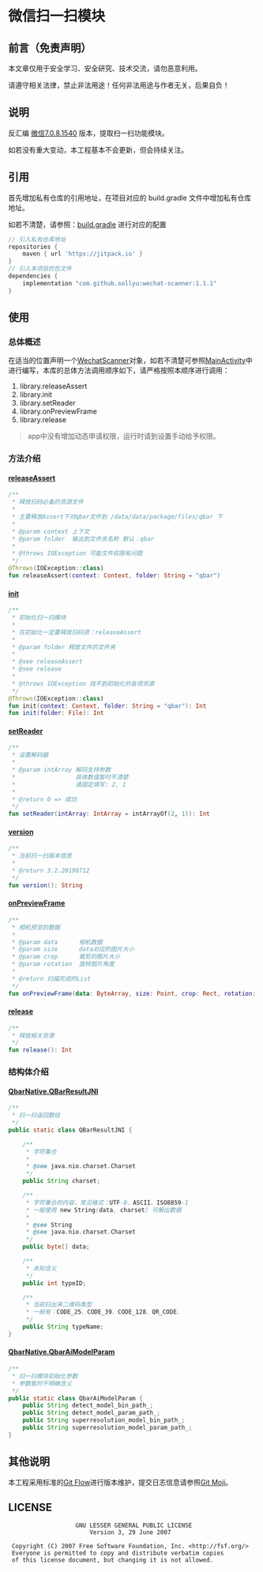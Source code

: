 # 微信扫一扫模块

## 前言（免责声明）

本文章仅用于安全学习、安全研究、技术交流，请勿恶意利用。

请遵守相关法律，禁止非法用途！任何非法用途与作者无关，后果自负！

## 说明

反汇编 [微信7.0.8.1540](https://www.wandoujia.com/apps/596157/history_v1540) 版本，提取扫一扫功能模块。

如若没有重大变动，本工程基本不会更新，但会持续关注。

## 引用

首先增加私有仓库的引用地址，在项目对应的 build.gradle 文件中增加私有仓库地址。

如若不清楚，请参照：[build.gradle](./app/build.gradle) 进行对应的配置

```groovy
// 引入私有仓库地址
repositories {
	maven { url 'https://jitpack.io' }
}
// 引入本项目的包文件
dependencies {
	implementation "com.github.sollyu:wechat-scanner:1.1.1"
}
```

## 使用

### 总体概述

在适当的位置声明一个[WechatScanner](./library/src/main/java/com/tencent/qbar/WechatScanner.kt)对象，如若不清楚可参照[MainActivity](./app/src/main/java/com/tencent/qbar/sample/MainActivity.kt)中进行编写，本库的总体方法调用顺序如下，请严格按照本顺序进行调用：

1. library.releaseAssert
2. library.init
3. library.setReader
4. library.onPreviewFrame
5. library.release

> app中没有增加动态申请权限，运行时请到设置手动给予权限。

### 方法介绍

#### [releaseAssert](./library/src/main/java/com/tencent/qbar/WechatScanner.kt#L34)

```kotlin
/**
 * 释放扫码必备的资源文件
 *
 * 主要释放Assert下对qbar文件到 /data/data/package/files/qbar 下
 *
 * @param context 上下文
 * @param folder  输出到文件夹名称 默认：qbar
 *
 * @throws IOException 可能文件权限有问题
 */
@Throws(IOException::class)
fun releaseAssert(context: Context, folder: String = "qbar")
```

#### [init](./library/src/main/java/com/tencent/qbar/WechatScanner.kt#L59)

```kotlin
/**
 * 初始化扫一扫模块
 *
 * 在初始化一定要释放扫码资：releaseAssert
 *
 * @param folder 释放文件的文件夹
 *
 * @see releaseAssert
 * @see release
 *
 * @throws IOException 找不到初始化的各项资源
 */
@Throws(IOException::class)
fun init(context: Context, folder: String = "qbar"): Int
fun init(folder: File): Int
```

#### [setReader](./library/src/main/java/com/tencent/qbar/WechatScanner.kt#L107)

```kotlin
/**
 * 设置解码器
 *
 * @param intArray 解码支持参数
 *                 具体数值暂时不清楚
 *                 请固定填写: 2, 1
 *
 * @return 0 => 成功
 */
fun setReader(intArray: IntArray = intArrayOf(2, 1)): Int
```

#### [version](./library/src/main/java/com/tencent/qbar/WechatScanner.kt#L115)

```kotlin
/**
 * 当前扫一扫版本信息
 *
 * @return 3.2.20190712
 */
fun version(): String
```

#### [onPreviewFrame](./library/src/main/java/com/tencent/qbar/WechatScanner.kt#L127)

```kotlin
/**
 * 相机预览的数据
 *
 * @param data      相机数据
 * @param size      data对应的图片大小
 * @param crop      裁剪的图片大小
 * @param rotation  旋转图片角度
 *
 * @return 扫描完成的List
 */
fun onPreviewFrame(data: ByteArray, size: Point, crop: Rect, rotation: Int): List<QbarNative.QBarResultJNI>
```

#### [release](./library/src/main/java/com/tencent/qbar/WechatScanner.kt#L151)

```kotlin
/**
 * 释放相关资源
 */
fun release(): Int
```

### 结构体介绍

#### [QbarNative.QBarResultJNI](./library/src/main/java/com/tencent/qbar/QbarNative.java#L39)

```java
/**
 * 扫一扫返回数组
 */
public static class QBarResultJNI {

    /**
     * 字符集合
     *
     * @see java.nio.charset.Charset
     */
    public String charset;

    /**
     * 字符集合的内容，常见格式：UTF-8、ASCII、ISO8859-1
     * 一般使用 new String(data, charset) 可解出数据
     *
     * @see String
     * @see java.nio.charset.Charset
     */
    public byte[] data;

    /**
     * 未知含义
     */
    public int typeID;

    /**
     * 当前扫出来二维码类型
     * 一般有：CODE_25、CODE_39、CODE_128、QR_CODE、
     */
    public String typeName;
}
```

#### [QbarNative.QbarAiModelParam](./library/src/main/java/com/tencent/qbar/QbarNative.java#L29)

```java
/**
 * 扫一扫模块初始化参数
 * 参数暂时不明确含义
 */
public static class QbarAiModelParam {
    public String detect_model_bin_path_;
    public String detect_model_param_path_;
    public String superresolution_model_bin_path_;
    public String superresolution_model_param_path_;
}
```

## 其他说明

本工程采用标准的[Git Flow](https://www.git-tower.com/learn/git/ebook/cn/command-line/advanced-topics/git-flow)进行版本维护，提交日志信息请参照[Git Moji](https://gitmoji.carloscuesta.me/)。


## LICENSE

```
                   GNU LESSER GENERAL PUBLIC LICENSE
                       Version 3, 29 June 2007

 Copyright (C) 2007 Free Software Foundation, Inc. <http://fsf.org/>
 Everyone is permitted to copy and distribute verbatim copies
 of this license document, but changing it is not allowed.
```
